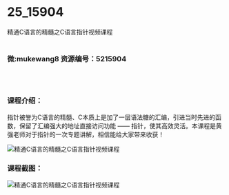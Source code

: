 # 25_15904
精通C语言的精髓之C语言指针视频课程
<br/></br>
<h3>微:mukewang8 资源编号：5215904</h3>
<br/></br>
<h3>课程介绍：</h3>
<p>指针被誉为<a title="查看与 C语言 相关的文章" target="_blank">C语言</a>的精髓、C本质上是加了一层语法糖的汇编，引进当时先进的函数，保留了汇编强大的地址直接访问功能 —— 指针，使其高效灵活。本课程是黄强老师对于指针的一次专题讲解，相信能给大家带来收获！</p>
<p><img src="https://www.ko996.com/wp-content/uploads/img/2020/10/2-89-300x172.png" alt="精通C语言的精髓之C语言指针视频课程"></p>
<div class="info-desc">
<h3>课程截图：</h3>
<p><img src="https://www.ko996.com/wp-content/uploads/img/2020/10/1-94.png" alt="精通C语言的精髓之C语言指针视频课程"></p>


			
</div>
